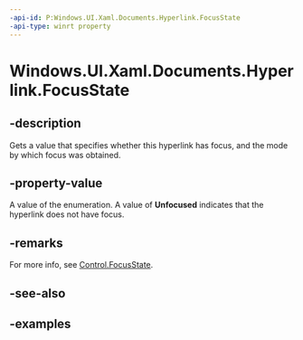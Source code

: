 ```yaml
---
-api-id: P:Windows.UI.Xaml.Documents.Hyperlink.FocusState
-api-type: winrt property
---
```


<!-- Property syntax.
public FocusState FocusState { get; }
-->

# Windows.UI.Xaml.Documents.Hyperlink.FocusState

## -description
Gets a value that specifies whether this hyperlink has focus, and the mode by which focus was obtained.



## -property-value
A value of the enumeration. A value of **Unfocused** indicates that the hyperlink does not have focus.

## -remarks
For more info, see [Control.FocusState](../windows.ui.xaml.controls/control_focusstate.md).

## -see-also

## -examples

